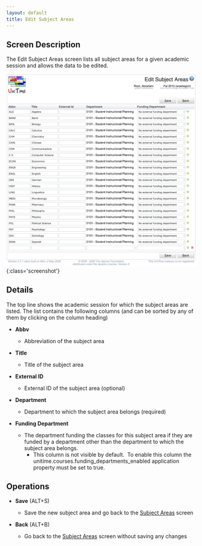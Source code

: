 ```yaml
---
layout: default
title: Edit Subject Areas
---
```



## Screen Description

The Edit Subject Areas screen lists all subject areas for a given academic session and allows the data to be edited.

![Edit Subject Areas](images/edit-subject-areas-1.png){:class='screenshot'}

## Details

The top line shows the academic session for which the subject areas are listed. The list contains the following columns (and can be sorted by any of them by clicking on the column heading)

* **Abbv**
	* Abbreviation of the subject area

* **Title**
	* Title of the subject area

* **External ID**
	* External ID of the subject area (optional)

* **Department**
	* Department to which the subject area belongs (required)

* **Funding Department**
	* The department funding the classes for this subject area if they are funded by a department other than the department to which the subject area belongs.
		* This column is not visible by default.  To enable this column the unitime.courses.funding_departments_enabled application property must be set to true.

## Operations

* **Save** (ALT+S)
	* Save the new subject area and go back to the [Subject Areas](subject-areas) screen

* **Back** (ALT+B)
	* Go back to the [Subject Areas](subject-areas) screen without saving any changes
